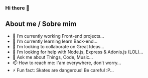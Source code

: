 ### Hi there 👋


## About me / Sobre mim

- 🔭 I’m currently working Front-end projects...
- 🌱 I’m currently learning learn Back-end...
- 👯 I’m looking to collaborate on Great Ideas...
- 🤔 I’m looking for help with Node.js, Express & Adonis.js (LOL)...
- 💬 Ask me about Things, Code, Music...
- 📫 How to reach me: I'am everywhere, don't worry...
- ⚡ Fun fact: Skates are dangerous! Be careful :P...
